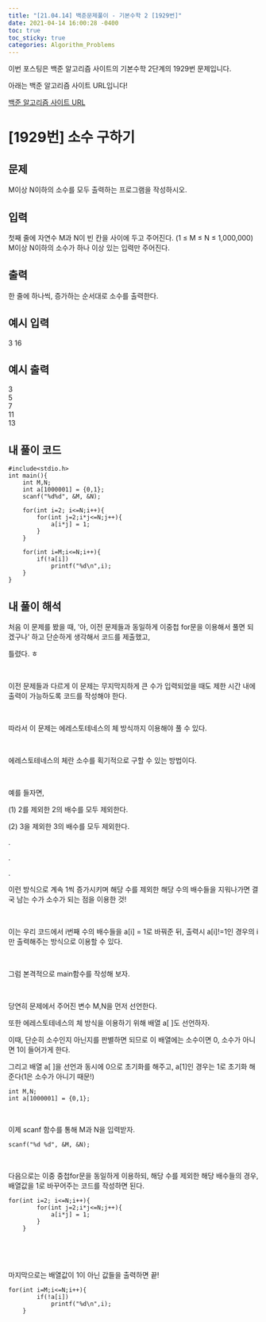 ```yaml
---
title: "[21.04.14] 백준문제풀이 - 기본수학 2 [1929번]"
date: 2021-04-14 16:00:28 -0400
toc: true
toc_sticky: true
categories: Algorithm_Problems
---
```


이번 포스팅은 백준 알고리즘 사이트의 기본수학 2단계의 1929번 문제입니다.

아래는 백준 알고리즘 사이트 URL입니다!

[백준 알고리즘 사이트 URL](https://www.acmicpc.net/)

# [1929번] 소수 구하기

## 문제

M이상 N이하의 소수를 모두 출력하는 프로그램을 작성하시오.
​

## 입력

첫째 줄에 자연수 M과 N이 빈 칸을 사이에 두고 주어진다. (1 ≤ M ≤ N ≤ 1,000,000) M이상 N이하의 소수가 하나 이상 있는 입력만 주어진다.
​

## 출력

한 줄에 하나씩, 증가하는 순서대로 소수를 출력한다.

## 예시 입력
3 16 

## 예시 출력
3    
5     
7    
11    
13      

## 내 풀이 코드

	#include<stdio.h>
	int main(){
	    int M,N;
	    int a[1000001] = {0,1};
	    scanf("%d%d", &M, &N);
	    
	    for(int i=2; i<=N;i++){
	        for(int j=2;i*j<=N;j++){
	            a[i*j] = 1;
	        }
	    }
	    
	    for(int i=M;i<=N;i++){
	        if(!a[i])
	            printf("%d\n",i);
	    }
	}




		
		
## 내 풀이 해석	
처음 이 문제를 봤을 때, '아, 이전 문제들과 동일하게 이중첩 for문을 이용해서 풀면 되겠구나' 하고 단순하게 생각해서 코드를 제출했고, 

틀렸다. ㅎ

​

이전 문제들과 다르게 이 문제는 무지막지하게 큰 수가 입력되었을 때도 제한 시간 내에 출력이 가능하도록 코드를 작성해야 한다.

​

따라서 이 문제는 에레스토테네스의 체 방식까지 이용해야 풀 수 있다.

​

에레스토테네스의 체란 소수를 획기적으로 구할 수 있는 방법이다. 

​

예를 들자면,

(1) 2를 제외한 2의 배수를 모두 제외한다.

(2) 3을 제외한 3의 배수를 모두 제외한다.

.

.

.

이런 방식으로 계속 1씩 증가시키며 해당 수를 제외한 해당 수의 배수들을 지워나가면 결국 남는 수가 소수가 되는 점을 이용한 것!

​

이는 우리 코드에서 i번째 수의 배수들을 a[i] = 1로 바꿔준 뒤, 출력시 a[i]!=1인 경우의 i만 출력해주는 방식으로 이용할 수 있다.

​

그럼 본격적으로 main함수를 작성해 보자.

​

당연히 문제에서 주어진 변수 M,N을 먼저 선언한다.

또한 에레스토테네스의 체 방식을 이용하기 위해 배열 a[ ]도 선언하자. 

이때, 단순히 소수인지 아닌지를 판별하면 되므로 이 배열에는 소수이면 0, 소수가 아니면 1이 들어가게 한다.

그리고 배열 a[ ]을 선언과 동시에 0으로 초기화를 해주고, a[1]인 경우는 1로 초기화 해준다(1은 소수가 아니기 때문!)

	int M,N;
	int a[1000001] = {0,1};
​

이제 scanf 함수를 통해 M과 N을 입력받자.

	scanf("%d %d", &M, &N);
​

다음으로는 이중 중첩for문을 동일하게 이용하되, 해당 수를 제외한 해당 배수들의 경우, 배열값을 1로 바꾸어주는 코드를 작성하면 된다.

	for(int i=2; i<=N;i++){
	        for(int j=2;i*j<=N;j++){
	            a[i*j] = 1;
	        }
	    }
​

​

마지막으로는 배열값이 1이 아닌 값들을 출력하면 끝!

	for(int i=M;i<=N;i++){
	        if(!a[i])
	            printf("%d\n",i);
	    }
